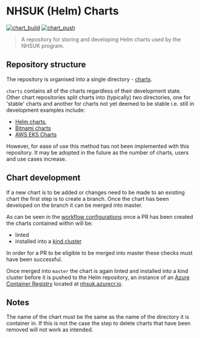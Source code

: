 # NHSUK (Helm) Charts

[![chart_build](https://github.com/nhsuk/nhsuk-charts/workflows/chart_build/badge.svg)](https://github.com/nhsuk/nhsuk-charts/actions?query=workflow%3Achart_build)
[![chart_push](https://github.com/nhsuk/nhsuk-charts/workflows/chart_push/badge.svg)](https://github.com/nhsuk/nhsuk-charts/actions?query=workflow%3Achart_push)

> A repository for storing and developing Helm charts used by the NHSUK program.

## Repository structure

The repository is organised into a single directory - [charts](./charts).

`charts` contains all of the charts regardless of their development state.
Other chart repositories split charts into (typically) two directories, one
for 'stable' charts and another for charts not yet deemed to be stable i.e.
still in development examples include:
* [Helm charts](https://github.com/helm/charts),
* [Bitnami charts](https://github.com/bitnami/charts)
* [AWS EKS Charts](https://github.com/aws/eks-charts)

However, for ease of use this method has not been implemented with this
repository. It may be adopted in the future as the number of charts, users and
use cases increase.

## Chart development

If a new chart is to be added or changes need to be made to an existing chart
the first step is to create a branch. Once the chart has been developed on the
branch it can be merged into master.

As can be seen in the [workflow configurations](./github/workflows) once a PR
has been created the charts contained within will be:
* linted
* installed into a [kind cluster](https://kind.sigs.k8s.io/)

In order for a PR to be eligible to be merged into master these checks must
have been successful.

Once merged into `master` the chart is again linted and installed into a kind
cluster before it is pushed to the Helm repository, an instance of an
[Azure Container Registry](https://docs.microsoft.com/en-us/azure/container-registry/)
located at [nhsuk.azurecr.io](https://nhsuk.azurecr.io).

## Notes

The name of the chart must be the same as the name of the directory it is
container in. If this is not the case the step to delete charts that have been
removed will not work as intended.
